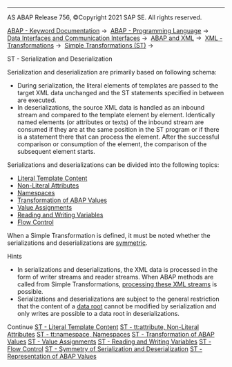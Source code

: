   

* * *

AS ABAP Release 756, ©Copyright 2021 SAP SE. All rights reserved.

[ABAP - Keyword Documentation](https://help.sap.com/doc/abapdocu_756_index_htm/7.56/en-US/abenabap.htm) →  [ABAP - Programming Language](https://help.sap.com/doc/abapdocu_756_index_htm/7.56/en-US/abenabap_reference.htm) →  [Data Interfaces and Communication Interfaces](https://help.sap.com/doc/abapdocu_756_index_htm/7.56/en-US/abenabap_data_communication.htm) →  [ABAP and XML](https://help.sap.com/doc/abapdocu_756_index_htm/7.56/en-US/abenabap_xml.htm) →  [XML - Transformations](https://help.sap.com/doc/abapdocu_756_index_htm/7.56/en-US/abenabap_xml_trafos.htm) →  [Simple Transformations (ST)](https://help.sap.com/doc/abapdocu_756_index_htm/7.56/en-US/abenabap_st.htm) → 

ST - Serialization and Deserialization

Serialization and deserialization are primarily based on following schema:

-   During serialization, the literal elements of templates are passed to the target XML data unchanged and the ST statements specified in between are executed.
-   In deserializations, the source XML data is handled as an inbound stream and compared to the template element by element. Identically named elements (or attributes or texts) of the inbound stream are consumed if they are at the same position in the ST program or if there is a statement there that can process the element. After the successful comparison or consumption of the element, the comparison of the subsequent element starts.

Serializations and deserializations can be divided into the following topics:

-   [Literal Template Content](https://help.sap.com/doc/abapdocu_756_index_htm/7.56/en-US/abenst_literals.htm)
-   [Non-Literal Attributes](https://help.sap.com/doc/abapdocu_756_index_htm/7.56/en-US/abenst_tt_attribute.htm)
-   [Namespaces](https://help.sap.com/doc/abapdocu_756_index_htm/7.56/en-US/abenst_tt_namespace.htm)
-   [Transformation of ABAP Values](https://help.sap.com/doc/abapdocu_756_index_htm/7.56/en-US/abenst_abap_values.htm)
-   [Value Assignments](https://help.sap.com/doc/abapdocu_756_index_htm/7.56/en-US/abenst_assignments.htm)
-   [Reading and Writing Variables](https://help.sap.com/doc/abapdocu_756_index_htm/7.56/en-US/abenst_variable_transformations.htm)
-   [Flow Control](https://help.sap.com/doc/abapdocu_756_index_htm/7.56/en-US/abenst_tt_cond.htm)

When a Simple Transformation is defined, it must be noted whether the serializations and deserializations are [symmetric](https://help.sap.com/doc/abapdocu_756_index_htm/7.56/en-US/abenst_symmetry.htm).

Hints

-   In serializations and deserializations, the XML data is processed in the form of writer streams and reader streams. When ABAP methods are called from Simple Transformations, [processing these XML streams](https://help.sap.com/doc/abapdocu_756_index_htm/7.56/en-US/abenst_tt_call-method_writerreader.htm) is possible.
-   Serializations and deserializations are subject to the general restriction that the content of a [data root](https://help.sap.com/doc/abapdocu_756_index_htm/7.56/en-US/abenst_tt_root.htm) cannot be modified by serialization and only writes are possible to a data root in deserializations.

Continue
[ST - Literal Template Content](https://help.sap.com/doc/abapdocu_756_index_htm/7.56/en-US/abenst_literals.htm)
[ST - tt:attribute, Non-Literal Attributes](https://help.sap.com/doc/abapdocu_756_index_htm/7.56/en-US/abenst_tt_attribute.htm)
[ST - tt:namespace, Namespaces](https://help.sap.com/doc/abapdocu_756_index_htm/7.56/en-US/abenst_tt_namespace.htm)
[ST - Transformation of ABAP Values](https://help.sap.com/doc/abapdocu_756_index_htm/7.56/en-US/abenst_abap_values.htm)
[ST - Value Assignments](https://help.sap.com/doc/abapdocu_756_index_htm/7.56/en-US/abenst_assignments.htm)
[ST - Reading and Writing Variables](https://help.sap.com/doc/abapdocu_756_index_htm/7.56/en-US/abenst_variable_transformations.htm)
[ST - Flow Control](https://help.sap.com/doc/abapdocu_756_index_htm/7.56/en-US/abenst_flow_control.htm)
[ST - Symmetry of Serialization and Deserialization](https://help.sap.com/doc/abapdocu_756_index_htm/7.56/en-US/abenst_symmetry.htm)
[ST - Representation of ABAP Values](https://help.sap.com/doc/abapdocu_756_index_htm/7.56/en-US/abenst_abap_representation.htm)